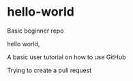 # hello-world
Basic beginner repo

hello world, 

A basic user tutorial on how to use GitHub

Trying to create a pull request
